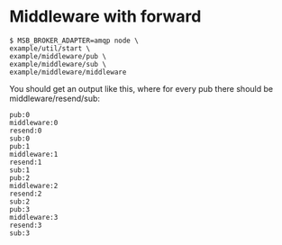 # Middleware with forward

```
$ MSB_BROKER_ADAPTER=amqp node \
example/util/start \
example/middleware/pub \
example/middleware/sub \
example/middleware/middleware
```

You should get an output like this, where for every pub there should be middleware/resend/sub:

```
pub:0
middleware:0
resend:0
sub:0
pub:1
middleware:1
resend:1
sub:1
pub:2
middleware:2
resend:2
sub:2
pub:3
middleware:3
resend:3
sub:3
```
